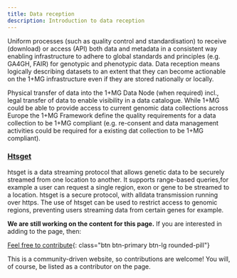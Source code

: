 ```yaml
---
title: Data reception
description: Introduction to data reception
---
```


Uniform processes (such as quality control and standardisation) to receive (download) or access (API) both data and metadata in a consistent way enabling infrastructure to adhere to global standards and principles (e.g. GA4GH, FAIR) for genotypic and phenotypic data. Data reception means logically describing datasets to an extent that they can become actionable on the 1+MG infrastructure even if they are stored nationally or locally.

Physical transfer of data into the 1+MG Data Node (when required) incl., legal transfer of data to enable visibility in a data catalogue. While 1+MG could be able to provide access to current genomic data collections across Europe the 1+MG Framework define the quality requirements for a data collection to be 1+MG compliant (e.g. re-consent and data management activities could be required for a existing dat collection to be 1+MG compliant).


### [Htsget](https://www.ga4gh.org/product/htsget/)
htsget is a data streaming protocol that allows genetic data to be securely streamed from one location to another. It supports range-based queries,for example a user can request a single region, exon or gene to be streamed to a location. htsget is a secure protocol, with alldata transmission running over https. The use of htsget can be used to restrict access to genomic regions, preventing users streaming data from certain genes for example.



**We are still working on the content for this page.** If you are interested in adding to the page, then:

[Feel free to contribute](how_to_contribute){: class="btn btn-primary btn-lg rounded-pill"}

This is a community-driven website, so contributions are welcome! You will, of course, be listed as a contributor on the page.


